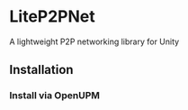 # LiteP2PNet
A lightweight P2P networking library for Unity

## Installation
### Install via OpenUPM
